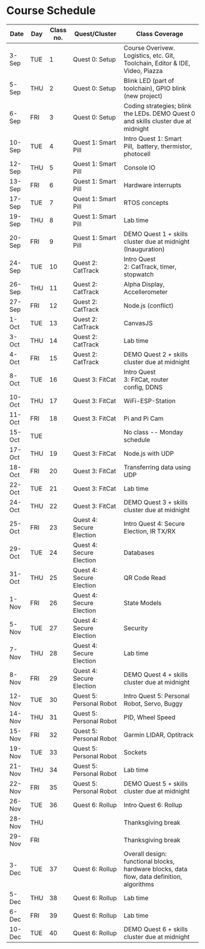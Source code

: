 # Course Schedule

| Date   | Day | Class no. | Quest/Cluster            | Class Coverage                                                                             |
| ------ | --- | --------- | ------------------------ | ------------------------------------------------------------------------------------------ |
| 3-Sep  | TUE | 1         | Quest 0: Setup           | Course Overivew. Logistics, etc. Git, Toolchain, Editor & IDE, Video, Piazza               |
| 5-Sep  | THU | 2         | Quest 0: Setup           | Blink LED (part of toolchain), GPIO blink (new project)                                    |
| 6-Sep  | FRI | 3         | Quest 0: Setup           | Coding strategies; blink the LEDs. DEMO Quest 0 and skills cluster due at midnight         |
| 10-Sep | TUE | 4         | Quest 1: Smart Pill      | Intro Quest 1: Smart Pill,  battery, thermistor, photocell                                 |
| 12-Sep | THU | 5         | Quest 1: Smart Pill      | Console IO                                                                                 |
| 13-Sep | FRI | 6         | Quest 1: Smart Pill      | Hardware interrupts                                                                        |
| 17-Sep | TUE | 7         | Quest 1: Smart Pill      | RTOS concepts                                                                              |
| 19-Sep | THU | 8         | Quest 1: Smart Pill      | Lab time                                                                                   |
| 20-Sep | FRI | 9         | Quest 1: Smart Pill      | DEMO Quest 1 + skills cluster due at midnight (Inauguration)                               |
| 24-Sep | TUE | 10        | Quest 2: CatTrack        | Intro Quest 2: CatTrack, timer, stopwatch                                                  |
| 26-Sep | THU | 11        | Quest 2: CatTrack        | Alpha Display, Accellerometer                                                              |
| 27-Sep | FRI | 12        | Quest 2: CatTrack        | Node.js (conflict)                                                                         |
| 1-Oct  | TUE | 13        | Quest 2: CatTrack        | CanvasJS                                                                                   |
| 3-Oct  | THU | 14        | Quest 2: CatTrack        | Lab time                                                                                   |
| 4-Oct  | FRI | 15        | Quest 2: CatTrack        | DEMO Quest 2 + skills cluster due at midnight                                              |
| 8-Oct  | TUE | 16        | Quest 3: FitCat          | Intro Quest 3: FitCat, router config, DDNS                                                 |
| 10-Oct | THU | 17        | Quest 3: FitCat          | WiFi-ESP-Station                                                                           |
| 11-Oct | FRI | 18        | Quest 3: FitCat          | Pi and Pi Cam                                                                              |
| 15-Oct | TUE |           |                          | No class -- Monday schedule                                                                |
| 17-Oct | THU | 19        | Quest 3: FitCat          | Node.js with UDP                                                                           |
| 18-Oct | FRI | 20        | Quest 3: FitCat          | Transferring data using UDP                                                                |
| 22-Oct | TUE | 21        | Quest 3: FitCat          | Lab time                                                                                   |
| 24-Oct | THU | 22        | Quest 3: FitCat          | DEMO Quest 3 + skills cluster due at midnight                                              |
| 25-Oct | FRI | 23        | Quest 4: Secure Election | Intro Quest 4: Secure Election, IR TX/RX                                                   |
| 29-Oct | TUE | 24        | Quest 4: Secure Election | Databases                                                                                  |
| 31-Oct | THU | 25        | Quest 4: Secure Election | QR Code Read                                                                               |
| 1-Nov  | FRI | 26        | Quest 4: Secure Election | State Models                                                                               |
| 5-Nov  | TUE | 27        | Quest 4: Secure Election | Security                                                                                   |
| 7-Nov  | THU | 28        | Quest 4: Secure Election | Lab time                                                                                   |
| 8-Nov  | FRI | 29        | Quest 4: Secure Election | DEMO Quest 4 + skills cluster due at midnight                                              |
| 12-Nov | TUE | 30        | Quest 5: Personal Robot  | Intro Quest 5: Personal Robot, Servo, Buggy                                                |
| 14-Nov | THU | 31        | Quest 5: Personal Robot  | PID, Wheel Speed                                                                           |
| 15-Nov | FRI | 32        | Quest 5: Personal Robot  | Garmin LIDAR, Optitrack                                                                    |
| 19-Nov | TUE | 33        | Quest 5: Personal Robot  | Sockets                                                                                    |
| 21-Nov | THU | 34        | Quest 5: Personal Robot  | Lab time                                                                                   |
| 22-Nov | FRI | 35        | Quest 5: Personal Robot  | DEMO Quest 5 + skills cluster due at midnight                                              |
| 26-Nov | TUE | 36        | Quest 6: Rollup          | Intro Quest 6: Rollup                                                                      |
| 28-Nov | THU |           |                          | Thanksgiving break                                                                         |
| 29-Nov | FRI |           |                          | Thanksgiving break                                                                         |
| 3-Dec  | TUE | 37        | Quest 6: Rollup          | Overall design: functional blocks, hardware blocks, data flow, data definition, algorithms |
| 5-Dec  | THU | 38        | Quest 6: Rollup          | Lab time                                                                                   |
| 6-Dec  | FRI | 39        | Quest 6: Rollup          | Lab time                                                                                   |
| 10-Dec | TUE | 40        | Quest 6: Rollup          | DEMO Quest 6 + skills cluster due at midnight                                              |
